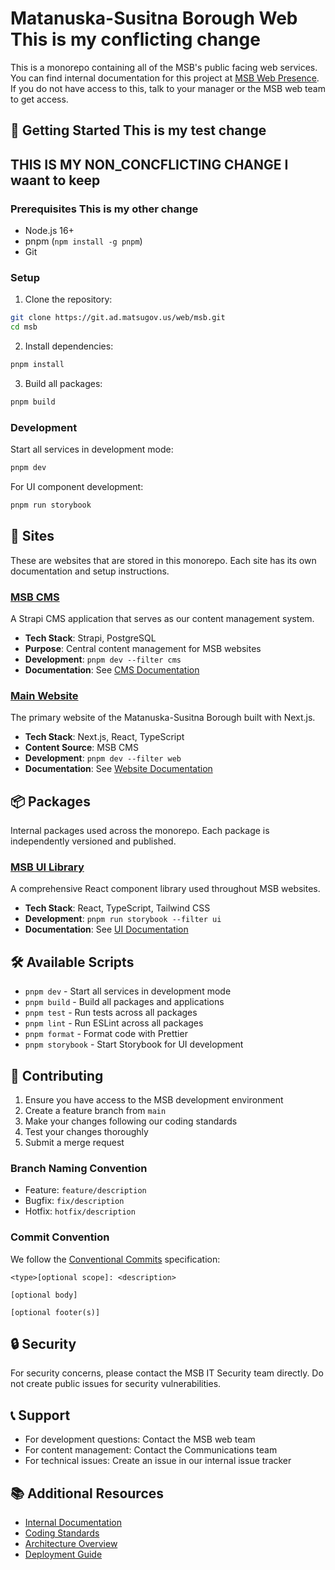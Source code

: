# Matanuska-Susitna Borough Web This is my conflicting change

This is a monorepo containing all of the MSB's public facing web services. You can find internal documentation for this project at [MSB Web Presence](https://git.ad.matsugov.us/ops/obsidian/msb_obsidian/-/blob/main/freedom/Docs/Projects/MSB%20web/MSB%20Web%20Presence.md?ref_type=heads). If you do not have access to this, talk to your manager or the MSB web team to get access.

## 🚀 Getting Started This is my test change

## THIS IS MY NON_CONCFLICTING CHANGE I waant to keep

### Prerequisites This is my other change

- Node.js 16+
- pnpm (`npm install -g pnpm`)
- Git

### Setup

1. Clone the repository:

```bash
git clone https://git.ad.matsugov.us/web/msb.git
cd msb
```

2. Install dependencies:

```bash
pnpm install
```

3. Build all packages:

```bash
pnpm build
```

### Development

Start all services in development mode:

```bash
pnpm dev
```

For UI component development:

```bash
pnpm run storybook
```

## 🏢 Sites

These are websites that are stored in this monorepo. Each site has its own documentation and setup instructions.

### [MSB CMS](./sites/msb/)

A Strapi CMS application that serves as our content management system.

- **Tech Stack**: Strapi, PostgreSQL
- **Purpose**: Central content management for MSB websites
- **Development**: `pnpm dev --filter cms`
- **Documentation**: See [CMS Documentation](./sites/msb/README.md)

### [Main Website](./sites/msb/)

The primary website of the Matanuska-Susitna Borough built with Next.js.

- **Tech Stack**: Next.js, React, TypeScript
- **Content Source**: MSB CMS
- **Development**: `pnpm dev --filter web`
- **Documentation**: See [Website Documentation](./sites/msb/README.md)

## 📦 Packages

Internal packages used across the monorepo. Each package is independently versioned and published.

### [MSB UI Library](./packages/ui/)

A comprehensive React component library used throughout MSB websites.

- **Tech Stack**: React, TypeScript, Tailwind CSS
- **Development**: `pnpm run storybook --filter ui`
- **Documentation**: See [UI Documentation](./packages/ui/README.md)

## 🛠 Available Scripts

- `pnpm dev` - Start all services in development mode
- `pnpm build` - Build all packages and applications
- `pnpm test` - Run tests across all packages
- `pnpm lint` - Run ESLint across all packages
- `pnpm format` - Format code with Prettier
- `pnpm storybook` - Start Storybook for UI development

## 📝 Contributing

1. Ensure you have access to the MSB development environment
2. Create a feature branch from `main`
3. Make your changes following our coding standards
4. Test your changes thoroughly
5. Submit a merge request

### Branch Naming Convention

- Feature: `feature/description`
- Bugfix: `fix/description`
- Hotfix: `hotfix/description`

### Commit Convention

We follow the [Conventional Commits](https://www.conventionalcommits.org/) specification:

```
<type>[optional scope]: <description>

[optional body]

[optional footer(s)]
```

## 🔒 Security

For security concerns, please contact the MSB IT Security team directly. Do not create public issues for security vulnerabilities.

## 📞 Support

- For development questions: Contact the MSB web team
- For content management: Contact the Communications team
- For technical issues: Create an issue in our internal issue tracker

## 📚 Additional Resources

- [Internal Documentation](https://git.ad.matsugov.us/ops/obsidian/msb_obsidian)
- [Coding Standards](./docs/CODING_STANDARDS.md)
- [Architecture Overview](./docs/ARCHITECTURE.md)
- [Deployment Guide](./docs/DEPLOYMENT.md)
